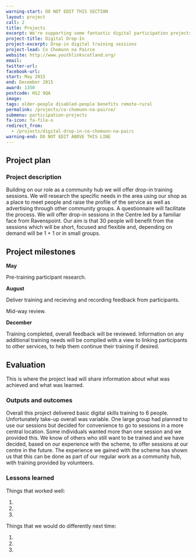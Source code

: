 ```yaml
---
warning-start: DO NOT EDIT THIS SECTION
layout: project
call: 2
title: Projects
excerpt: We're supporting some fantastic digital participation projects. Here are their stories.
project-title: Digital Drop-In
project-excerpt: Drop-in digital training sessions
project-lead: Co Chomunn na Pairce
website: http://www.youthlinkscotland.org/
email:
twitter-url:
facebook-url:
start: May 2015
end: December 2015
award: 1350
postcode: HS2 9QA
image:
tags: older-people disabled-people benefits remote-rural
permalink: /projects/co-chomunn-na-pairce/
submenu: participation-projects
fa-icon: fa-file-o
redirect_from:
  - /projects/digital-drop-in-co-chomunn-na-pairc
warning-end: DO NOT EDIT ABOVE THIS LINE
---
```


## Project plan

### Project description

Building on our role as a community hub we will offer drop-in training sessions. We will research the specific needs in the area using our shop as a place to meet people and raise the profile of the service as well as advertising through other community groups. A questionnaire will facilitate the process. We will offer drop-in sessions in the Centre led by a familiar face from Ravenspoint. Our aim is that 30 people will benefit from the sessions which will be short, focused and flexible and, depending on demand will be 1 + 1 or in small groups.


## Project milestones

**May**

Pre-training participant research.

**August**

Deliver training and recieving and recording feedback from participants.

Mid-way review.

**December**

Training completed, overall feedback will be reviewed. Information on any additional training needs will be compiled with a view to linking participants to other services, to help them continue their training if desired.


## Evaluation

This is where the project lead will share information about what was achieved and what was learned.

### Outputs and outcomes

Overall this project delivered basic digital skills training to 6 people. Unfortunately take-up overall was variable. One large group had planned to use our sessions but decided for convenience to go to sessions in a more central location. Some individuals wanted more than one session and we provided this. We know of others who still want to be trained and we have decided, based on our experience with the scheme, to offer sessions at our centre in the future. The experience we gained with the scheme has shown us that this can be done as part of our regular work as a community hub, with training provided by volunteers.

### Lessons learned

Things that worked well:

1.
2.
3.

Things that we would do differently next time:

1.
2.
3.
